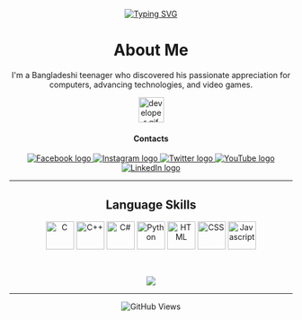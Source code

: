 <p align="center">
	<a href="https://git.io/typing-svg">
		<img src="https://readme-typing-svg.herokuapp.com?font=Fira+Code&pause=1000&center=true&width=650&height=30&lines=Hi+there%2C+fellow+coder!;This+is+Akash%2C+and+welcome+to+my+world+of+creativity!" alt="Typing SVG" />
	</a>
</p>

<h1 align="center">About Me</h1>
<p align="center">I'm a Bangladeshi teenager who discovered his passionate appreciation for computers, advancing technologies, and video games.</p>
<p align="center"><img src="https://raw.githubusercontent.com/HalemoGPA/HalemoGPA/main/images/Developer.gif" alt="developer gif"  height="45px"></p>

<h4 align="center">Contacts</h4>
<p align="center">
	<a href="https://www.facebook.com/th.akash0047/">
		<img src="https://img.shields.io/badge/facebook-%233B5998.svg?style=for-the-badge&logo=facebook&logoColor=white" alt="Facebook logo" />
	</a>
	<a href="https://www.instagram.com/th_akash0047/">
		<img src="https://img.shields.io/badge/instagram-%23E1306C.svg?style=for-the-badge&logo=instagram&logoColor=white" alt="Instagram logo"/>
	</a>
	<a href="https://twitter.com/TH_Akash0047/">
		<img src="https://img.shields.io/badge/twitter-%231DA1F2.svg?style=for-the-badge&logo=twitter&logoColor=white" alt="Twitter logo"/>
	</a>
	<a href="https://youtube.com/@tanvirhasanakash">
		<img src="https://img.shields.io/badge/youtube-%23FF0000.svg?style=for-the-badge&logo=youtube&logoColor=white" alt="YouTube logo"/>
	</a>
	<a href="https://www.linkedin.com/in/tanvir-hasan-akash/">
		<img src="https://img.shields.io/badge/linkedin-%230072B1.svg?style=for-the-badge&logo=linkedin&logoColor=white" alt="LinkedIn logo"/>
	</a>
</p>

<hr />

<h2 align="center">Language Skills</h2>
<p align="center">
	<img title="C" src="https://cdn.jsdelivr.net/gh/devicons/devicon/icons/c/c-original.svg" height="50px"/>
	<img title="C++" src="https://cdn.jsdelivr.net/gh/devicons/devicon/icons/cplusplus/cplusplus-original.svg" height="50px" />
	<img title="C#" src="https://cdn.jsdelivr.net/gh/devicons/devicon/icons/csharp/csharp-original.svg" height="50px"/>
	<img title="Python" src="https://cdn.jsdelivr.net/gh/devicons/devicon/icons/python/python-original.svg" height="50px"/>
	<img title="HTML" src="https://cdn.jsdelivr.net/gh/devicons/devicon/icons/html5/html5-plain-wordmark.svg" height="50px" />
	<img title="CSS" src="https://cdn.jsdelivr.net/gh/devicons/devicon/icons/css3/css3-plain-wordmark.svg" height="50px"/>
	<img title="Javascript" src="https://cdn.jsdelivr.net/gh/devicons/devicon/icons/javascript/javascript-original.svg" height="50px"/>
</p>

<br />

<p align="center">
	<picture>
		<source 
		  srcset="https://github-readme-stats.vercel.app/api/top-langs/?username=TanvirHasanAkash&theme=dark&border_color=3c3c3c&border_radius=2.5&layout=compact"
		  media="(prefers-color-scheme: dark)"
		/>
		<source
		  srcset="https://github-readme-stats.vercel.app/api/top-langs/?username=TanvirHasanAkash&border_radius=2.5&layout=compact"
		  media="(prefers-color-scheme: light), (prefers-color-scheme: no-preference)"
		/>
		<img src="https://github-readme-stats.vercel.app/api/top-langs/?username=TanvirHasanAkash&layout=compact" />
	</picture>
</p>

<hr />

<p align="center">
	<img alt="GitHub Views" src="https://img.shields.io/github/watchers/TanvirHasanAkash/TanvirHasanAkash?label=Profile%20View&logo=GitHub&style=for-the-badge">
</p>
